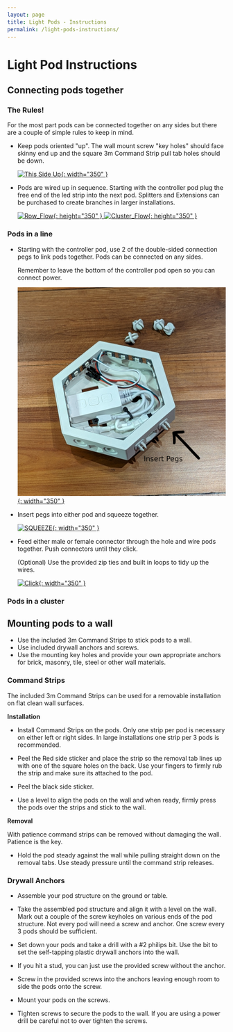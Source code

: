 ```yaml
---
layout: page
title: Light Pods - Instructions
permalink: /light-pods-instructions/
---
```


# Light Pod Instructions

## Connecting pods together

### The Rules!

For the most part pods can be connected together on any sides but there are a couple of simple rules to keep in mind.

- Keep pods oriented "up". The wall mount screw "key holes" should face skinny end up and the square 3m Command Strip pull tab holes should be down.

  [ ![This Side Up](this_side_up.png){: width="350" } ](this_side_up.png)

- Pods are wired up in sequence. Starting with the controller pod plug the free end of the led strip into the next pod.  Splitters and Extensions can be purchased to create branches in larger installations.

  [ ![Row_Flow](three_pods_in_a_row_flow.png){: height="350" } ](three_pods_in_a_row_flow.png) [ ![Cluster_Flow](three_pods_cluster_flow.png){: height="350" } ](three_pods_cluster_flow.png)

### Pods in a line

- Starting with the controller pod, use 2 of the double-sided connection pegs to link pods together. Pods can be connected on any sides.

  Remember to leave the bottom of the controller pod open so you can connect power.

  [ ![Insert Pegs](control_pod_with_pegs.png){: width="350" } ](control_pod_with_pegs.png)

- Insert pegs into either pod and squeeze together.

  [ ![SQUEEZE](two_pods_partial_connection_squeeze.png){: width="350" } ](two_pods_partial_connection_squeeze.png)

- Feed either male or female connector through the hole and wire pods together. Push connectors until they click.

  (Optional) Use the provided zip ties and built in loops to tidy up the wires.

  [ ![Click](two_pods_wire_connection.png){: width="350" } ](two_pods_wire_connection.png)




### Pods in a cluster

## Mounting pods to a wall

- Use the included 3m Command Strips to stick pods to a wall.
- Use included drywall anchors and screws.
- Use the mounting key holes and provide your own appropriate anchors for brick, masonry, tile, steel or other wall materials.

### Command Strips

The included 3m Command Strips can be used for a removable installation on flat clean wall surfaces.

**Installation**

- Install Command Strips on the pods.  Only one strip per pod is necessary on either left or right sides. In large installations one strip per 3 pods is recommended.

- Peel the Red side sticker and place the strip so the removal tab lines up with one of the square holes on the back. Use your fingers to firmly rub the strip and make sure its attached to the pod.

- Peel the black side sticker.

- Use a level to align the pods on the wall and when ready, firmly press the pods over the strips and stick to the wall.

**Removal**

With patience command strips can be removed without damaging the wall. Patience is the key.

- Hold the pod steady against the wall while pulling straight down on the removal tabs. Use steady pressure until the command strip releases.

### Drywall Anchors

- Assemble your pod structure on the ground or table.

- Take the assembled pod structure and align it with a level on the wall.  Mark out a couple of the screw keyholes on various ends of the pod structure.  Not every pod will need a screw and anchor.  One screw every 3 pods should be sufficient.

- Set down your pods and take a drill with a #2 philips bit. Use the bit to set the self-tapping plastic drywall anchors into the wall.

- If you hit a stud, you can just use the provided screw without the anchor.

- Screw in the provided screws into the anchors leaving enough room to side the pods onto the screw.

- Mount your pods on the screws.

- Tighten screws to secure the pods to the wall.  If you are using a power drill be careful not to over tighten the screws.

